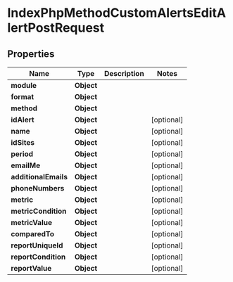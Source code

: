 

# IndexPhpMethodCustomAlertsEditAlertPostRequest


## Properties

| Name | Type | Description | Notes |
|------------ | ------------- | ------------- | -------------|
|**module** | **Object** |  |  |
|**format** | **Object** |  |  |
|**method** | **Object** |  |  |
|**idAlert** | **Object** |  |  [optional] |
|**name** | **Object** |  |  [optional] |
|**idSites** | **Object** |  |  [optional] |
|**period** | **Object** |  |  [optional] |
|**emailMe** | **Object** |  |  [optional] |
|**additionalEmails** | **Object** |  |  [optional] |
|**phoneNumbers** | **Object** |  |  [optional] |
|**metric** | **Object** |  |  [optional] |
|**metricCondition** | **Object** |  |  [optional] |
|**metricValue** | **Object** |  |  [optional] |
|**comparedTo** | **Object** |  |  [optional] |
|**reportUniqueId** | **Object** |  |  [optional] |
|**reportCondition** | **Object** |  |  [optional] |
|**reportValue** | **Object** |  |  [optional] |



